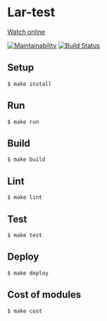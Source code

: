 # Lar-test

[Watch online](http://lar-test.surge.sh)

[![Maintainability](https://api.codeclimate.com/v1/badges/c09e7d6f21e6bffcf8da/maintainability)](https://codeclimate.com/github/Konstantin6487/lar-test/maintainability) [![Build Status](https://travis-ci.org/Konstantin6487/project-lvl1-s98.svg?branch=master)](https://travis-ci.org/Konstantin6487/project-lvl1-s98)

## Setup

```
$ make install
```

## Run

```
$ make run
```

## Build

```
$ make build
```

## Lint

```
$ make lint
```

## Test

```
$ make test
```

## Deploy

```
$ make deploy
```

## Cost of modules

```
$ make cost
```
